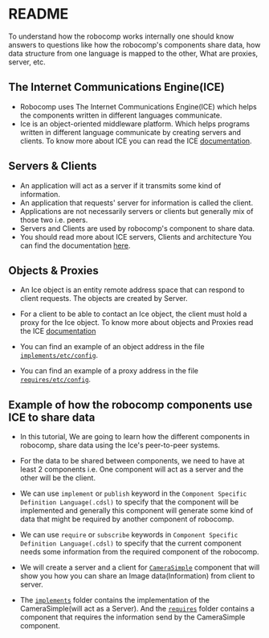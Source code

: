 # README

To understand how the robocomp works internally one should know answers to questions like how the robocomp's components share data, how data structure from one language is mapped to the other, What are proxies, server, etc.

## The Internet Communications Engine(ICE)
- Robocomp uses The Internet Communications Engine(ICE) which helps the components written in different languages communicate.
- Ice is an object-oriented middleware platform. Which helps programs written in different language communicate by creating servers and clients. To know more about ICE you can read the ICE [documentation](https://doc.zeroc.com/ice/3.7/ice-overview/ice-architecture). 

## Servers & Clients
- An application will act as a server if it transmits some kind of information.
- An application that requests' server for information is called the client.
- Applications are not necessarily servers or clients but generally mix of those two i.e. peers.
- Servers and Clients are used by robocomp's component to share data.
- You should read more about ICE servers, Clients and architecture You can find the documentation [here](https://doc.zeroc.com/technical-articles/general-topics/chat-demo/concepts#Concepts-ClientsandServers). 

## Objects & Proxies

- An Ice object is an entity remote address space that can respond to client requests. The objects are created by Server.

- For a client to be able to contact an Ice object, the client must hold a proxy for the Ice object. To know more about objects and Proxies read the ICE [documentation](https://doc.zeroc.com/ice/3.7/ice-overview/ice-architecture/terminology#Terminology-IceObjects)

- You can find an example of an object address in the file [`implements/etc/config`](implements/etc/config).
- You can find an example of a proxy address in the file [`requires/etc/config`](requires/etc/config).

## Example of how the robocomp components use ICE to share data

- In this tutorial, We are going to learn how the different components in robocomp, share data using the Ice's peer-to-peer systems. 
- For the data to be shared between components, we need to have at least 2 components i.e. One component will act as a server and the other will be the client.

- We can use `implement` or `publish` keyword in the `Component Specific Definition Language(.cdsl)` to specify that the component will be implemented and generally this component will generate some kind of data that might be required by another component of robocomp.

- We can use `require` or `subscribe` keywords in `Component Specific Definition Language(.cdsl)` to specify that the current component needs some information from the required component of the robocomp.

- We will create a server and a client for [`CameraSimple`](https://github.com/robocomp/robocomp/blob/development/interfaces/IDSLs/CameraSimple.idsl) component that will show you how you can share an Image data(Information) from client to server.

- The [`implements`](implements/README.md) folder contains the implementation of the CameraSimple(will act as a Server). And the [`requires`](requires/README.md) folder contains a component that requires the information send by the CameraSimple component.
